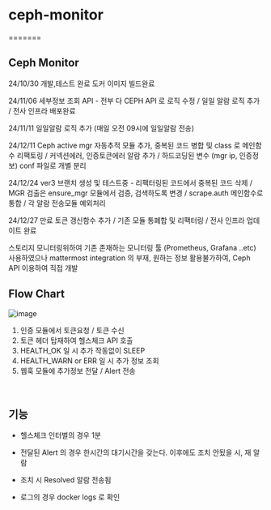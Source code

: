 
# ceph-monitor
=======
## Ceph Monitor
24/10/30 개발,테스트 완료 도커 이미지 빌드완료


24/11/06 세부정보 조회 API - 전부 다 CEPH API 로 로직 수정 / 일일 알람 로직 추가 / 전사 인프라 배포완료 


24/11/11 일일알람 로직 추가 (매일 오전 09시에 일일알람 전송)


24/12/11 Ceph active mgr 자동추적 모듈 추가, 중복된 코드 병합 및 class 로 메인함수 리팩토링 / 커넥션에러, 인증토큰에러 알람 추가 / 하드코딩된 변수 (mgr ip, 인증정보) conf 파일로 개별 분리


24/12/24 ver3 브랜치 생성 및 테스트중 - 리팩터링된 코드에서 중복된 코드 삭제 / MGR 검출은 ensure_mgr 모듈에서 검증, 검색하도록 변경 / scrape.auth 메인함수로 통합 / 각 알람 전송모듈 예외처리


24/12/27 만료 토큰 갱신함수 추가 / 기존 모듈 통폐합 및 리팩터링 / 전사 인프라 업데이트 완료

스토리지 모니터링위하여 기존 존재하는 모니터링 툴 (Prometheus, Grafana ..etc) 사용하였으나 mattermost integration 의 부재, 원하는 정보 활용불가하여, Ceph API 이용하여 직접 개발
<br>

## Flow Chart
![image](https://github.com/user-attachments/assets/417f5600-a038-43ae-9204-46bfc3a66a1c)

1. 인증 모듈에서 토큰요청 / 토큰 수신
2. 토큰 헤더 탑재하여 헬스체크 API 호출
3. HEALTH_OK 일 시 추가 작동없이 SLEEP
4. HEALTH_WARN or ERR 일 시 추가 정보 조회
5. 웹훅 모듈에 추가정보 전달 / Alert 전송
<br>

## 기능
- 헬스체크 인터벌의 경우 1분

- 전달된 Alert 의 경우 한시간의 대기시간을 갖는다. 이후에도 조치 안됬을 시, 재 알람

- 조치 시 Resolved 알람 전송됨

- 로그의 경우 docker logs 로 확인
